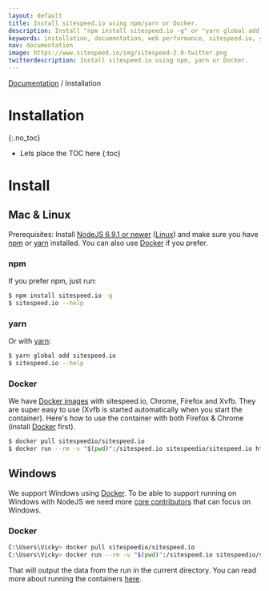 ```yaml
---
layout: default
title: Install sitespeed.io using npm/yarn or Docker.
description: Install "npm install sitespeed.io -g" or "yarn global add sitespeed.io".
keywords: installation, documentation, web performance, sitespeed.io, yarn, npm, docker
nav: documentation
image: https://www.sitespeed.io/img/sitespeed-2.0-twitter.png
twitterdescription: Install sitespeed.io using npm, yarn or Docker.
---
```

[Documentation](/documentation/sitespeed.io/) / Installation

# Installation
{:.no_toc}

* Lets place the TOC here
{:toc}

# Install

## Mac & Linux

Prerequisites: Install [NodeJS 6.9.1 or newer](https://nodejs.org/en/download/) ([Linux](https://github.com/creationix/nvm)) and make sure you have [npm](https://github.com/npm/npm) or [yarn](https://yarnpkg.com/) installed. You can also use [Docker](https://docs.docker.com/engine/installation/) if you prefer.

### npm
If you prefer npm, just run:

~~~ bash
$ npm install sitespeed.io -g
$ sitespeed.io --help
~~~

### yarn
Or with [yarn](https://yarnpkg.com/):

~~~ bash
$ yarn global add sitespeed.io
$ sitespeed.io --help
~~~

### Docker

We have [Docker images](https://hub.docker.com/u/sitespeedio/) with sitespeed.io, Chrome, Firefox and Xvfb. They are super easy to use (Xvfb is started automatically when you start the container). Here's how to use the container with both Firefox & Chrome (install [Docker](https://docs.docker.com/engine/installation/) first).

~~~ bash
$ docker pull sitespeedio/sitespeed.io
$ docker run --rm -v "$(pwd)":/sitespeed.io sitespeedio/sitespeed.io https://www.sitespeed.io -b firefox
~~~

## Windows
We support Windows using [Docker](https://docs.docker.com/engine/installation/windows/). To be able to support running on Windows with NodeJS we need more [core contributors](/aboutus/) that can focus on Windows.

### Docker

~~~ bash
C:\Users\Vicky> docker pull sitespeedio/sitespeed.io
C:\Users\Vicky> docker run --rm -v "$(pwd)":/sitespeed.io sitespeedio/sitespeed.io https://www.sitespeed.io -b firefox
~~~

That will output the data from the run in the current directory. You can read more about running the containers [here](/documentation/sitespeed.io/docker/).
